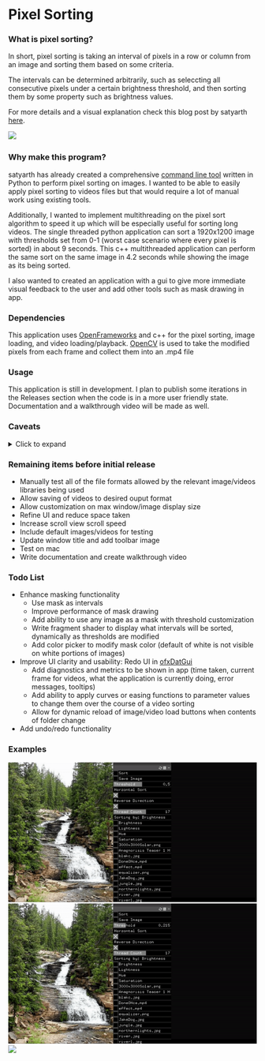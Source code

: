 # Pixel Sorting

### What is pixel sorting?

In short, pixel sorting is taking an interval of pixels in a row or column from an image and sorting them based on some criteria.

The intervals can be determined arbitrarily, such as seleccting all consecutive pixels under a certain brightness threshold, and then sorting them by some property such as brightness values.

For more details and a visual explanation check this blog post by satyarth [here](http://satyarth.me/articles/pixel-sorting/).

![](media/SortedVideo.gif)

### Why make this program?

satyarth has already created a comprehensive [command line tool](https://github.com/satyarth/pixelsort) written in Python to perform pixel sorting on images. 
I wanted to be able to easily apply pixel sorting to videos files but that would require a lot of manual work using existing tools. 

Additionally, I wanted to implement multithreading on the pixel sort algorithm to speed it up which will be especially useful for sorting long videos.
The single threaded python application can sort a 1920x1200 image with thresholds set from 0-1 (worst case scenario where every pixel is sorted) in about 9 seconds.
This c++ multithreaded application can perform the same sort on the same image in 4.2 seconds while showing the image as its being sorted.

I also wanted to created an application with a gui to give more immediate visual feedback to the user and add other tools such as mask drawing in app.

### Dependencies

This application uses [OpenFrameworks](https://openframeworks.cc/) and c++ for the pixel sorting, image loading, and video loading/playback.
[OpenCV](https://opencv.org/) is used to take the modified pixels from each frame and collect them into an .mp4 file

### Usage

This application is still in development. I plan to publish some iterations in the Releases section when the code is in a more user friendly state.
Documentation and a walkthrough video will be made as well.

### Caveats

<details>
<summary>Click to expand</summary>

In order for an image to be sorted at any angle, each image pixel needs to be rotated within a 2D matrix. Since contents of a 2D matrix cannot be cleanly rotated at anything other than 90, 180, or 270 degrees, the 'warpAffine' function
used by OpenCV will perform some color interpolation on the pixels to make the rotated image retain the same dimensions and all have the pixels still be adjacent to each other. After the sorting is performed, when saving an image, it must be rotated back to a 0 degree orientation.
These multiple rotations will cause the image to become slightly blurred (not very noticable though) and there may be some color artifacts at parts of the image borders. Additionally, these rotations increase the time it takes for each sort. This can signficantly increase the time required to
sort a video as each frame must be rotated, sorted, and then rotated back to be saved to the new video file.

None of the above issues apply when sorting an image at 0 degree angle (default, horiztonal)

---

When sorting images it is recommended to have at least 1GB of RAM. If sorting videos you may need significantly more RAM (4GB, 8GB depending on the size of the video file)

Sorted video files seem to be significantly larger in memory than the unsorted version of the video (6.7MB -> 70MB). This may be fixable by tweaking some OpenCV settings but will need to look into it.

As of now a video file can only be sorted in one go, start to finish. If you computer shuts off, goes to sleep, or for any reason any issue occurs during the sorting, the whole new video file will be corrupted and the sorting process will need to restart (the original file will not be corrupted)
In the future I would like to add the feature of sorting the video in segments and stitching the together at the end so if any issue occurs it will be contained to the current segment.

</details>

### Remaining items before initial release
  * Manually test all of the file formats allowed by the relevant image/videos libraries being used
  * Allow saving of videos to desired ouput format
  * Allow customization on max window/image display size
  * Refine UI and reduce space taken
  * Increase scroll view scroll speed
  * Include default images/videos for testing
  * Update window title and add toolbar image
  * Test on mac
  * Write documentation and create walkthrough video

### Todo List

* Enhance masking functionality
  * Use mask as intervals
  * Improve performance of mask drawing
  * Add ability to use any image as a mask with threshold customization
  * Write fragment shader to display what intervals will be sorted, dynamically as thresholds are modified
  * Add color picker to modify mask color (default of white is not visible on white portions of images)
* Improve UI clarity and usability: Redo UI in [ofxDatGui](https://github.com/braitsch/ofxDatGui)
  * Add diagnostics and metrics to be shown in app (time taken, current frame for videos, what the application is currently doing, error messages, tooltips)
  * Add ability to apply curves or easing functions to parameter values to change them over the course of a video sorting
  * Allow for dynamic reload of image/video load buttons when contents of folder change
* Add undo/redo functionality

### Examples

![](media/MultiSort.gif)
![](media/SortingOptions.gif)
![](media/SortedVideo.gif)